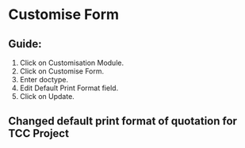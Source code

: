 # Customise Form
## Guide:
1. Click on Customisation Module.
2. Click on Customise Form.
3. Enter doctype.
4. Edit Default Print Format field.
5. Click on Update.


## Changed default print format of quotation for TCC Project
